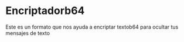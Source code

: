 # Encriptadorb64
Este es un formato que nos ayuda a encriptar textob64 para ocultar tus mensajes de texto
